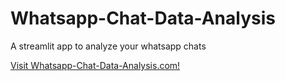 # Whatsapp-Chat-Data-Analysis

 A streamlit app to analyze your whatsapp chats

 <a href="https://www.w3schools.com](https://whatsapp-chat-data-analysis.onrender.com)https://whatsapp-chat-data-analysis.onrender.com">Visit Whatsapp-Chat-Data-Analysis.com!</a>
